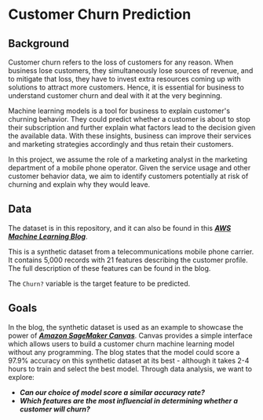 # Customer Churn Prediction

## Background

Customer churn refers to the loss of customers for any reason. When business lose customers, they simultaneously lose sources of revenue, and to mitigate that loss, they have to invest extra resources coming up with solutions to attract more customers. Hence, it is essential for business to understand customer churn and deal with it at the very beginning.

Machine learning models is a tool for business to explain customer's churning behavior. They could predict whether a customer is about to stop their subscription and further explain what factors lead to the decision given the available data. With these insights, business can improve their services and marketing strategies accordingly and thus retain their customers.

In this project, we assume the role of a marketing analyst in the marketing department of a mobile phone operator. Given the service usage and other customer behavior data, we aim to identify customers potentially at risk of churning and explain why they would leave.

## Data

The dataset is in this repository, and it can also be found in this [__*AWS Machine Learning Blog*__](https://aws.amazon.com/blogs/machine-learning/predicting-customer-churn-with-no-code-machine-learning-using-amazon-sagemaker-canvas/).

This is a synthetic dataset from a telecommunications mobile phone carrier. It contains 5,000 records with 21 features describing the customer profile. The full description of these features can be found in the blog.

The `Churn?` variable is the target feature to be predicted.

## Goals

In the blog, the synthetic dataset is used as an example to showcase the power of [__*Amazon SageMaker Canvas*__](https://aws.amazon.com/sagemaker/canvas/?sagemaker-data-wrangler-whats-new.sort-by=item.additionalFields.postDateTime&sagemaker-data-wrangler-whats-new.sort-order=desc). Canvas provides a simple interface which allows users to build a customer churn machine learning model without any programming. The blog states that the model could score a 97.9% accuracy on this synthetic dataset at its best - although it takes 2-4 hours to train and select the best model. Through data analysis, we want to explore:
- __*Can our choice of model score a similar accuracy rate?*__
- __*Which features are the most influencial in determining whether a customer will churn?*__
